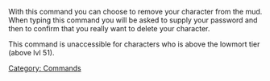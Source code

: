 With this command you can choose to remove your character from the mud.
When typing this command you will be asked to supply your password and
then to confirm that you really want to delete your character.

This command is unaccessible for characters who is above the lowmort
tier (above lvl 51).

[Category: Commands](Category:_Commands "wikilink")
